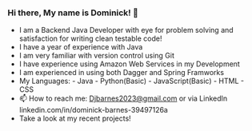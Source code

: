 ### Hi there, My name is Dominick! 👋
- I am a Backend Java Developer with eye for problem solving and satisfaction for writing clean testable code!
- I have a year of experience with Java
- I am very familiar with version control using Git
- I have experience using Amazon Web Services in my Development
- I am experienced in using both Dagger and Spring Framworks
- My Languages:
      - Java
      - Python(Basic)
      - JavaScript(Basic)
      - HTML
      - CSS
- 📫 How to reach me: Djbarnes2023@gmail.com or via LinkedIn linkedin.com/in/dominick-barnes-39497126a
- Take a look at my recent projects!
<!--
**dombarnes19/dombarnes19** is a ✨ _special_ ✨ repository because its `README.md` (this file) appears on your GitHub profile.

Here are some ideas to get you started:

- 🔭 I’m currently working on ...
- 🌱 I’m currently learning ...
- 👯 I’m looking to collaborate on ...
- 🤔 I’m looking for help with ...
- 💬 Ask me about ...
 ...
- 😄 Pronouns: ...
- ⚡ Fun fact: ...
-->
